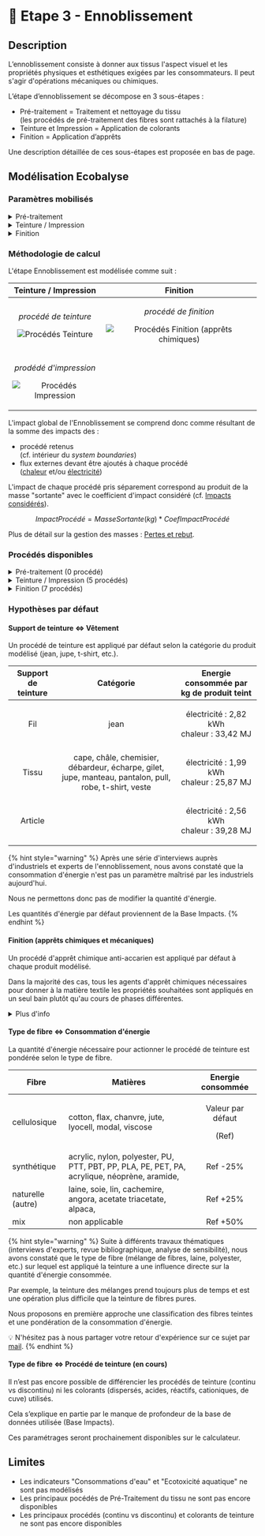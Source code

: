 # 🌈 Etape 3 - Ennoblissement

## Description

L’ennoblissement consiste à donner aux tissus l'aspect visuel et les propriétés physiques et esthétiques exigées par les consommateurs. Il peut s'agir d'opérations mécaniques ou chimiques.

L’étape d’ennoblissement se décompose en 3 sous-étapes :&#x20;

* Pré-traitement = Traitement et nettoyage du tissu\
  (les procédés de pré-traitement des fibres sont rattachés à la filature)&#x20;
* Teinture et Impression = Application de colorants&#x20;
* Finition = Application d’apprêts

Une description détaillée de ces sous-étapes est proposée en bas de page.

## Modélisation Ecobalyse

### Paramètres mobilisés

<details>

<summary>Pré-traitement</summary>

Non applicable

_En l’absence de données suffisamment précises dans la Base Impacts, l’étape de Pré-traitement n’est pas paramétrable dans le calculateur. La mise en place d’une nouvelle base de données permettra de répondre à cette limite._&#x20;

</details>

<details>

<summary>Teinture / Impression</summary>

* Support de teinture (sur fil, tissu, article)
* Procédé d'impression (fixé-lavé, pigmentaire)
* Pays
* Quantité d'énergie consommée (électricité et chaleur)

Prochainement disponibles : \
\=> Procédé de teinture (discontinu, continu)\
\=> Colorants de teinture (dispersés, acides, réactifs, etc.)\
\=> Source de chaleur (gaz naturel, fuel, etc.)

</details>

<details>

<summary>Finition</summary>

* Type(s) d'apprêt(s) (anti-acarien, déperlant, etc.)
* Pays
* Quantité d'énergie consommée (électricité et chaleur)

</details>

### Méthodologie de calcul

L'étape Ennoblissement est modélisée comme suit :&#x20;

|                                                                                                                                                  Teinture / Impression                                                                                                                                                 |                                                                                                                                                                 Finition                                                                                                                                                                |
| :--------------------------------------------------------------------------------------------------------------------------------------------------------------------------------------------------------------------------------------------------------------------------------------------------------------------: | :-------------------------------------------------------------------------------------------------------------------------------------------------------------------------------------------------------------------------------------------------------------------------------------------------------------------------------------: |
|   <p><em>procédé de teinture</em></p><p><em></em><img src="https://lh5.googleusercontent.com/jqLuWcT2QKxQbN-RCWaoRzgUVpRxDJMb6QLzsbnhNG9xh7ksarvEbYH0lhw2GBkGVDYm6jaRa-iItg2GxagVaqbQKcfrZgcj45tM2Q-spgIw7BQd5F8xHE8Y66df6YS1FKgq8NS6ZbGJJuGyE3wrGIrqThW6BVuMiVN1ALSdvbNlIvGCb2iM9JSATg" alt="Procédés Teinture"></p>  | <p><em>procédé de finition</em></p><p><em></em><img src="https://lh6.googleusercontent.com/OMLBrxTzLifDKI8-yBAht3NcDsMbGZzbAQvti-D33Pp__vKa_b6bKWed8P7FqoH7ZqbbPTXu1SmpIfWUQZUurSI6u6sRLKbdNpBaFnUODDx_1RcuA_W6znyWPgQmJ1zXW-mADTxdeKX9PWBsuy0KisNRSMbaQABm5G4mY-rd-gE1PHtMKuObW0Ha4A" alt="Procédés Finition (apprêts chimiques)"></p> |
| <p><em>prodédé d'impression</em></p><p><em></em><img src="https://lh6.googleusercontent.com/WFXgakkV04JekfM2Cn-vkgOLU2QJv7m96A_8SLg_DWYqx8ko7cblFcaNafhUgBvH4brkdVZ2lksYJbixn8Lx74VBwqObrmHx5iPT3sWc4Otg2jgHeRnAma71VWeuPN96VKC2ufIYsghG80M7eiWRxOZPDQ3GCFOVf3Df-s8cUSqo_NGYnqWsmYsrNQ" alt="Procédés Impression"></p> |                                                                                                                                                                                                                                                                                                                                         |

L'impact global de l'Ennoblissement se comprend donc comme résultant de la somme des impacts des :&#x20;

* procédé retenus \
  (cf. intérieur du _system boundaries_)
* flux externes devant être ajoutés à chaque procédé \
  ([chaleur](../parametres-transverses/chaleur.md) et/ou [électricité](../parametres-transverses/electricite.md))

L'impact de chaque procédé pris séparement correspond au produit de la masse "sortante" avec le coefficient d'impact considéré (cf. [Impacts considérés](../impacts-consideres.md)).

$$
ImpactProcédé = MasseSortante(kg) * CoefImpactProcédé
$$

Plus de détail sur la gestion des masses : [Pertes et rebut](../parametres-transverses/pertes-et-rebus.md).

### Procédés disponibles

<details>

<summary>Pré-traitement (0 procédé)</summary>

Non applicable

_En l’absence de données suffisamment précises dans la Base Impacts, l’étape de Pré-traitement n’est pas paramétrable dans le calculateur. La mise en place d’une nouvelle base de données permettra de répondre à cette limite._&#x20;

</details>

<details>

<summary>Teinture / Impression (5 procédés)</summary>

* teinture sur fil, procédé représentatif
* teinture sur tissu, procédé représentatif
* teinture sur article, procédé représentatif
* impression pigmentaire, procédé représentatif
* impression fixé-lavé, procédé représentatif

</details>

<details>

<summary>Finition (7 procédés)</summary>

* apprêt chimique anti-acarien, procédé représentatif
* apprêt chimique anti-bactérien, procédé représentatif
* apprêt chimique anti-tache, procédé représentatif
* apprêt chimique déperlant, procédé représentatif
* apprêt chimique retardateur de flamme, procédé représentatif&#x20;
* apprêt mécanique grattage, procédé représentatif
* apprêt mécanique rasage, procédé représentatif

</details>

### Hypothèses par défaut

#### Support de teinture <=> Vêtement

Un procédé de teinture est appliqué par défaut selon la catégorie du produit modélisé (jean, jupe, t-shirt, etc.).

| Support de teinture |                                                Catégorie                                                |      Energie consommée par kg de produit teint      |
| :-----------------: | :-----------------------------------------------------------------------------------------------------: | :-------------------------------------------------: |
|         Fil         |                                                   jean                                                  | <p>électricité : 2,82 kWh<br>chaleur : 33,42 MJ</p> |
|        Tissu        | cape, châle, chemisier, débardeur, écharpe,  gilet, jupe, manteau, pantalon, pull, robe, t-shirt, veste | <p>électricité : 1,99 kWh<br>chaleur : 25,87 MJ</p> |
|       Article       |                                                                                                         | <p>électricité : 2,56 kWh<br>chaleur : 39,28 MJ</p> |

{% hint style="warning" %}
Après une série d'interviews auprès d'industriels et experts de l'ennoblissement, nous avons constaté que la consommation d'énergie n'est pas un paramètre maîtrisé par les industriels aujourd'hui.&#x20;

Nous ne permettons donc pas de modifier la quantité d'énergie.

Les quantités d'énergie par défaut proviennent de la Base Impacts.&#x20;
{% endhint %}

#### Finition (apprêts chimiques et mécaniques)

Un procédé d'apprêt chimique anti-accarien est appliqué par défaut à chaque produit modélisé. &#x20;

Dans la majorité des cas, tous les agents d'apprêt chimiques nécessaires pour donner à la matière textile les propriétés souhaitées sont appliqués en un seul bain plutôt qu'au cours de phases différentes.&#x20;

<details>

<summary>Plus d'info</summary>

Comme expliqué précédemment, si plusieurs apprêts chimiques sont utilisés, la consommation d’énergie pour actionner le procédé ne varie pas. De plus et pour rappel, l’écotoxicité aquatique et la consommation d’eau ne sont pas modélisables actuellement dans le calculateur. Ainsi, appliquer un ou plusieurs procédés chimiques n'a que peu d'impact sur les résultats.

De plus, deux procédés mécaniques sont proposés dans le calculateur. Ces procédés sont différents de ceux mécaniques et consomment une très faible quantité d'énergie.

Par défaut, la mise en place d'un apprêt chimique anti-acarien __ est proposé dans Ecobalyse. L'utilisateur a la possibilité de sélectionner un ou plusieurs apprêt(s) chimique(s) spécifique(s); dès lors la consommation d'énergie retenue sera celle du procédé le plus énergivore.&#x20;

L'ajout d'apprêt(s) mécanique(s) est aussi possible; ces procédés consomment une quantité d'énergie très faible par rapport aux apprêts chimiques. &#x20;

**Focus sur la consommation d'énergie des procédés**

_"Procédé : chaleur (MJ) & électricité (kWh)"_

Apprêt chimique max : 20,95 MJ & 1,17 kWh

Apprêt chimique min : 10,74 MJ & 0,45 kWh

Apprêt mécanique max : 0 MJ & 0,03 kWh

Apprêt mécanique min : 0 MJ & 0,03 kW

</details>

#### Type de fibre <=> Consommation d'énergie&#x20;

La quantité d'énergie nécessaire pour actionner le procédé de teinture est pondérée selon le type de fibre.&#x20;

| Fibre             | Matières                                                                                      |           Energie consommée          |
| ----------------- | --------------------------------------------------------------------------------------------- | :----------------------------------: |
| cellulosique      | cotton, flax, chanvre, jute, lyocell, modal, viscose                                          | <p>Valeur par défaut</p><p>(Ref)</p> |
| synthétique       | acrylic, nylon, polyester, PU, PTT, PBT, PP, PLA, PE, PET, PA, acrylique, néoprène, aramide,  |               Ref -25%               |
| naturelle (autre) | laine, soie, lin, cachemire, angora, acetate triacetate, alpaca,                              |               Ref +25%               |
| mix               | non applicable                                                                                |               Ref +50%               |

{% hint style="warning" %}
Suite à différents travaux thématiques (interviews d'experts, revue bibliographique, analyse de sensibilité), nous avons constaté que le type de fibre (mélange de fibres, laine, polyester, etc.) sur lequel est appliqué la teinture a une influence directe sur la quantité d'énergie consommée.&#x20;

Par exemple, la teinture des mélanges prend toujours plus de temps et est une opération plus difficile que la teinture de fibres pures.

Nous proposons en première approche une classification des fibres teintes et une pondération de la consommation d'énergie.

:bulb: N'hésitez pas à nous partager votre retour d'expérience sur ce sujet par [mail](mailto:ecobalyse@beta.gouv.fr).&#x20;
{% endhint %}

#### Type de fibre <=> Procédé de teinture (en cours)

Il n’est pas encore possible de différencier les procédés de teinture (continu vs discontinu) ni les colorants (dispersés, acides, réactifs, cationiques, de cuve) utilisés.

Cela s’explique en partie par le manque de profondeur de la base de données utilisée (Base Impacts).

Ces paramétrages seront prochainement disponibles sur le calculateur.

## Limites

* Les indicateurs "Consommations d'eau" et "Ecotoxicité aquatique" ne sont pas modélisés
* Les principaux pocédés de Pré-Traitement du tissu ne sont pas encore disponibles
* Les principaux procédés (continu vs discontinu) et colorants de teinture ne sont pas encore disponibles
